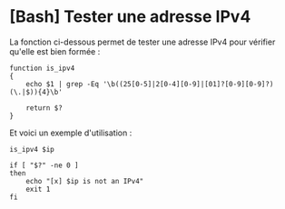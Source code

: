 # [Bash] Tester une adresse IPv4

La fonction ci-dessous permet de tester une adresse IPv4 pour vérifier qu'elle est bien formée :

    function is_ipv4
    {
        echo $1 | grep -Eq '\b((25[0-5]|2[0-4][0-9]|[01]?[0-9][0-9]?)(\.|$)){4}\b'
    
        return $?
    }

Et voici un exemple d'utilisation :

    is_ipv4 $ip
    
    if [ "$?" -ne 0 ]
    then
        echo "[x] $ip is not an IPv4"
        exit 1
    fi

